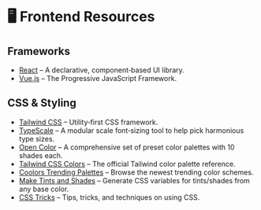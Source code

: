 # 🖥️ Frontend Resources

## Frameworks

- [React](https://reactjs.org/) – A declarative, component‑based UI library.
- [Vue.js](https://vuejs.org/) – The Progressive JavaScript Framework.

## CSS & Styling

- [Tailwind CSS](https://tailwindcss.com/) – Utility‑first CSS framework.
- [TypeScale](https://typescale.com/) – A modular scale font‑sizing tool to help pick harmonious type sizes.
- [Open Color](https://yeun.github.io/open-color/) – A comprehensive set of preset color palettes with 10 shades each.
- [Tailwind CSS Colors](https://tailwindcss.com/docs/colors) – The official Tailwind color palette reference.
- [Coolors Trending Palettes](https://coolors.co/palettes/trending) – Browse the newest trending color schemes.
- [Make Tints and Shades](https://maketintsandshades.com/) – Generate CSS variables for tints/shades from any base color.
- [CSS Tricks](https://css-tricks.com/) – Tips, tricks, and techniques on using CSS.

